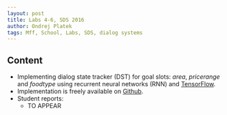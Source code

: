 ```yaml
---
layout: post
title: Labs 4-6, SDS 2016
author: Ondrej Platek
tags: Mff, School, Labs, SDS, dialog systems 
---
```


## Content

- Implementing dialog state tracker (DST) for goal slots: *area*, *pricerange* and *foodtype* using recurrent neural networks (RNN) and [TensorFlow](https://www.tensorflow.org/).
- Implementation is freely available on [Github](https://github.com/oplatek/sds-tracker).
- Student reports:
     - TO APPEAR

